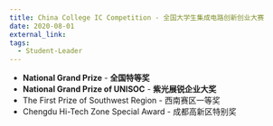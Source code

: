 ```yaml
---
title: China College IC Competition - 全国大学生集成电路创新创业大赛
date: 2020-08-01
external_link: 
tags:
  - Student-Leader
---
```

- **National Grand Prize** - **全国特等奖**
- **National Grand Prize of UNISOC** - **紫光展锐企业大奖**
- The First Prize of Southwest Region - 西南赛区一等奖
- Chengdu Hi-Tech Zone Special Award - 成都高新区特别奖

<!--more-->
